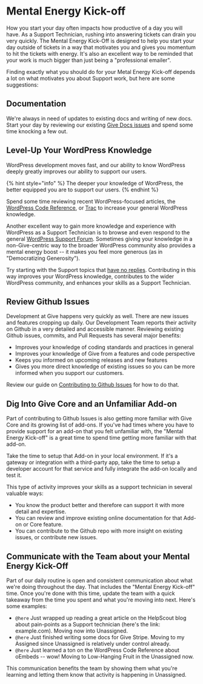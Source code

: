 # Mental Energy Kick-off

How you start your day often impacts how productive of a day you will have. As a Support Technician, rushing into answering tickets can drain you very quickly. The Mental Energy Kick-Off is designed to help you start your day outside of tickets in a way that motivates you and gives you momentum to hit the tickets with energy. It's also an excellent way to be reminded that your work is much bigger than just being a "professional emailer".

Finding exactly what you should do for your Metal Energy Kick-off depends a lot on what motivates you about Support work, but here are some suggestions:

## Documentation

We're always in need of updates to existing docs and writing of new docs. Start your day by reviewing our existing [Give Docs issues](https://github.com/WordImpress/Give-Docs/issues) and spend some time knocking a few out.

## Level-Up Your WordPress Knowledge

WordPress development moves fast, and our ability to know WordPress deeply greatly improves our ability to support our users.

{% hint style="info" %}
The deeper your knowledge of WordPress, the better equipped you are to support our users.
{% endhint %}

Spend some time reviewing recent WordPress-focused articles, the [WordPress Code Reference](https://developer.wordpress.org/reference/), or [Trac](https://core.trac.wordpress.org/) to increase your general WordPress knowledge.

Another excellent way to gain more knowledge and experience with WordPress as a Support Technician is to browse and even respond to the general [WordPress Support Forum](https://wordpress.org/support). Sometimes giving your knowledge in a non-Give-centric way to the broader WordPress community also provides a mental energy boost -- it makes you feel more generous \(as in "Democratizing Generosity"\).

Try starting with the Support topics that [have no replies](https://wordpress.org/support/view/no-replies/). Contributing in this way improves your WordPress knowledge, contributes to the wider WordPress community, and enhances your skills as a Support Technician.

## Review Github Issues

Development at Give happens very quickly as well. There are new issues and features cropping up daily. Our Development Team reports their activity on Github in a very detailed and accessible manner. Reviewing existing Github issues, commits, and Pull Requests has several major benefits:

* Improves your knowledge of coding standards and practices in general
* Improves your knowledge of Give from a features and code perspective
* Keeps you informed on upcoming releases and new features
* Gives you more direct knowledge of existing issues so you can be more informed when you support our customers.

Review our guide on [Contributing to Github Issues](contributing-to-github-issues.md) for how to do that.

## Dig Into Give Core and an Unfamiliar Add-on

Part of contributing to Github Issues is also getting more familiar with Give Core and its growing list of add-ons. If you've had times where you have to provide support for an add-on that you felt unfamiliar with, the "Mental Energy Kick-off" is a great time to spend time getting more familiar with that add-on.

Take the time to setup that Add-on in your local environment. If it's a gateway or integration with a third-party app, take the time to setup a developer account for that service and fully integrate the add-on locally and test it.

This type of activity improves your skills as a support technician in several valuable ways:

* You know the product better and therefore can support it with more detail and expertise.
* You can review and improve existing online documentation for that Add-on or Core feature.
* You can contribute to the Github repo with more insight on existing issues, or contribute new issues.

## Communicate with the Team about your Mental Energy Kick-Off

Part of our daily routine is open and consistent communication about what we're doing throughout the day. That includes the "Mental Energy Kick-off" time. Once you're done with this time, update the team with a quick takeaway from the time you spent and what you're moving into next. Here's some examples:

* `@here` Just wrapped up reading a great article on the HelpScout blog about pain-points as a Support technician \(here's the link: example.com\). Moving now into Unassigned.
* `@here` Just finished writing some docs for Give Stripe. Moving to my Assigned since Unassigned is relatively under control already.
* `@here` Just learned a ton on the WordPress Code Reference about oEmbeds -- wow! Moving to Low-Hanging Fruit in the Unassigned now.

This communication benefits the team by showing them what you're learning and letting them know that activity is happening in Unassigned.


